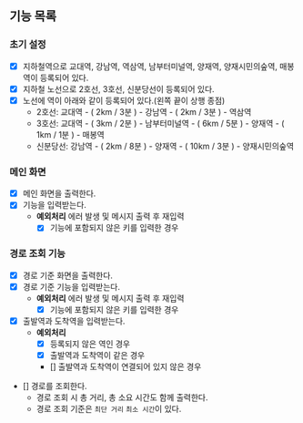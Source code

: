## 기능 목록

### 초기 설정
 - [x] 지하철역으로 교대역, 강남역, 역삼역, 남부터미널역, 양재역, 양재시민의숲역, 매봉역이 등록되어 있다.
 - [x] 지하철 노선으로 2호선, 3호선, 신분당선이 등록되어 있다.
 - [x] 노선에 역이 아래와 같이 등록되어 있다.(왼쪽 끝이 상행 종점)
   - 2호선: 교대역 - ( 2km / 3분 ) - 강남역 - ( 2km / 3분 ) - 역삼역
   - 3호선: 교대역 - ( 3km / 2분 ) - 남부터미널역 - ( 6km / 5분 ) - 양재역 - ( 1km / 1분 ) - 매봉역
   - 신분당선: 강남역 - ( 2km / 8분 ) - 양재역 - ( 10km / 3분 ) - 양재시민의숲역

### 메인 화면
- [x] 메인 화면을 출력한다.
- [x] 기능을 입력받는다.
  - **예외처리** 에러 발생 및 메시지 출력 후 재입력
    - [x] 기능에 포함되지 않은 키를 입력한 경우
    
### 경로 조회 기능
- [x] 경로 기준 화면을 출력한다.
- [x] 경로 기준 기능을 입력받는다.
  - **예외처리** 에러 발생 및 메시지 출력 후 재입력
    - [x] 기능에 포함되지 않은 키를 입력한 경우
- [x] 출발역과 도착역을 입력받는다.
  - **예외처리**
    - [x] 등록되지 않은 역인 경우
    - [x] 출발역과 도착역이 같은 경우
    - [] 출발역과 도착역이 연결되어 있지 않은 경우
- [] 경로를 조회한다.
  - 경로 조회 시 총 거리, 총 소요 시간도 함께 출력한다.
  - 경로 조회 기준은 `최단 거리` `최소 시간`이 있다.

